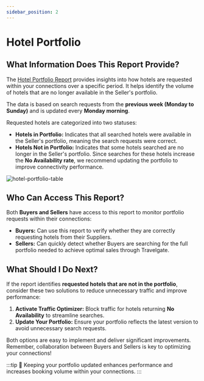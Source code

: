 ```yaml
---
sidebar_position: 2
---
```


# Hotel Portfolio

## What Information Does This Report Provide?

The [Hotel Portfolio Report](https://app.travelgate.com/insights/hotel-portfolio) provides insights into how hotels are requested within your connections over a specific period. It helps identify the volume of hotels that are no longer available in the Seller's portfolio.

The data is based on search requests from the **previous week (Monday to Sunday)** and is updated every **Monday morning**.

Requested hotels are categorized into two statuses:

- **Hotels in Portfolio:** Indicates that all searched hotels were available in the Seller's portfolio, meaning the search requests were correct.
- **Hotels Not in Portfolio:** Indicates that some hotels searched are no longer in the Seller's portfolio. Since searches for these hotels increase the **No Availability rate**, we recommend updating the portfolio to improve connectivity performance.

![hotel-portfolio-table](https://storage.travelgate.com//kbase/hotel-portfolio-table.jpg)
## Who Can Access This Report?

Both **Buyers and Sellers** have access to this report to monitor portfolio requests within their connections:

- **Buyers:** Can use this report to verify whether they are correctly requesting hotels from their Suppliers.
- **Sellers:** Can quickly detect whether Buyers are searching for the full portfolio needed to achieve optimal sales through Travelgate.


## What Should I Do Next?

If the report identifies **requested hotels that are not in the portfolio**, consider these two solutions to reduce unnecessary traffic and improve performance:

1. **Activate Traffic Optimizer:** Block traffic for hotels returning **No Availability** to streamline searches.
2. **Update Your Portfolio:** Ensure your portfolio reflects the latest version to avoid unnecessary search requests.

Both options are easy to implement and deliver significant improvements. Remember, collaboration between Buyers and Sellers is key to optimizing your connections!

:::tip
🚀 Keeping your portfolio updated enhances performance and increases booking volume within your connections.
:::
